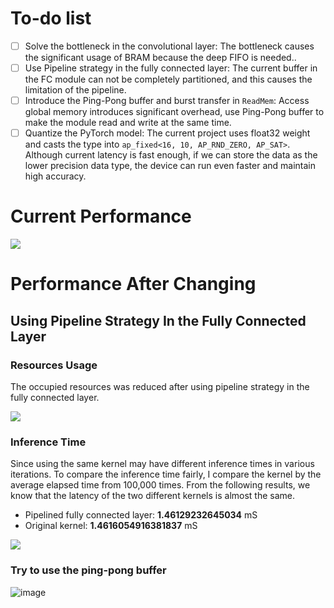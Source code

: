 # To-do list
- [ ] Solve the bottleneck in the convolutional layer: The bottleneck causes the significant usage of BRAM because the deep FIFO is needed..
- [ ] Use Pipeline strategy in the fully connected layer: The current buffer in the FC module can not be completely partitioned, and this causes the limitation of the pipeline.
- [ ] Introduce the Ping-Pong buffer and burst transfer in `ReadMem`: Access global memory introduces significant overhead, use Ping-Pong buffer to make the module read and write at the same time.
- [ ] Quantize the PyTorch model: The current project uses float32 weight and casts the type into `ap_fixed<16, 10, AP_RND_ZERO, AP_SAT>`. Although current latency is fast enough, if we can store the data as the lower precision data type, the device can run even faster and maintain high accuracy.

# Current Performance

![](https://i.imgur.com/jTsfJki.png)

# Performance After Changing

## Using Pipeline Strategy In the Fully Connected Layer

### Resources Usage

The occupied resources was reduced after using pipeline strategy in the fully connected layer.

![](https://i.imgur.com/uJ23UQL.png)

### Inference Time

Since using the same kernel may have different inference times in various iterations. To compare the inference time fairly, I compare the kernel by the average elapsed time from 100,000 times. From the following results, we know that the latency of the two different kernels is almost the same.
- Pipelined fully connected layer: **1.46129232645034** mS
- Original kernel: **1.4616054916381837** mS

![](https://i.imgur.com/JsCTlow.png)

### Try to use the ping-pong buffer

![image](https://user-images.githubusercontent.com/55487740/154413855-f2063ee1-c1de-4fec-b8a2-7746fd7d75a2.png)
